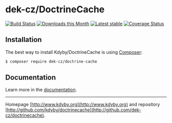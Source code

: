 dek-cz/DoctrineCache
======

[![Build Status](https://travis-ci.org/Kdyby/DoctrineCache.svg?branch=master)](https://travis-ci.org/dek-cz/DoctrineCache)
[![Downloads this Month](https://img.shields.io/packagist/dm/kdyby/doctrine-cache.svg)](https://packagist.org/packages/dek-cz/doctrine-cache)
[![Latest stable](https://img.shields.io/packagist/v/kdyby/doctrine-cache.svg)](https://packagist.org/packages/dek-cz/doctrine-cache)
[![Coverage Status](https://coveralls.io/repos/github/dek-cz/DoctrineCache/badge.svg?branch=master)](https://coveralls.io/github/dek-cz/DoctrineCache?branch=master)

Installation
------------

The best way to install Kdyby/DoctrineCache is using  [Composer](http://getcomposer.org/):

```sh
$ composer require dek-cz/doctrine-cache
```

Documentation
------------

Learn more in the [documentation](https://github.com/dek-cz/DoctrineCache/blob/master/docs/en/index.md).

-----

Homepage [http://www.kdyby.org](http://www.kdyby.org) and repository [http://github.com/kdyby/doctrinecache](http://github.com/dek-cz/doctrinecache).

